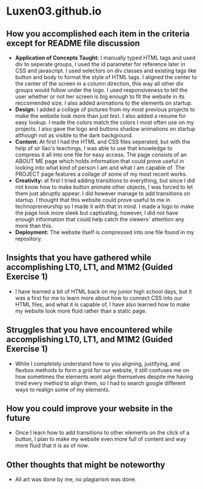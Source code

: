 # Luxen03.github.io

## How you accomplished each item in the criteria except for README file discussion
- **Application of Concepts Taught:**
    I manually typed HTML tags and used div to seperate groups, I used the id parameter for reference later in CSS and javascript. I used selectors on div classes and existing tags like button and body to format the style of HTML tags. I aligned the center to the center of the screen in a column direction, this way all other div groups would follow under the logo. I used responsiveness to tell the user whether or not her screen is big enough to fit the website in its reccomended size. I also added animations to the elements on startup.
- **Design:**
    I added a collage of pictures from my most previous projects to make the website look more than just text. I also added a resume for easy lookup. I made the colors match the colors I most often use on my projects. I also gave the logo and buttons shadow animations on startup although not as visible to the dark background.
- **Content:**
    At first I had the HTML and CSS files seperated, but with the help of sir Ilao's teachings, I was able to use that knowledge to compress it all into one file for easy access. The page consists of an ABOUT ME page which holds information that could prove useful in looking into what kind of person I am and what I am capable of. The PROJECT page features a collage of some of my most recent works.
- **Creativity:**
    at first I tried adding transitions to everything, but since I did not know how to make button animate other objects, I was forced to let them just abruptly appear. I did however manage to add transitions on startup. I thought that this website could prove useful to me in technopreneurship so I made it with that in mind. I made a logo to make the page look more sleek but captivating, however, I did not have enough information that could help catch the viewers' attention any more than this.
- **Deployment:**
    The website itself is compressed into one file found in my repository.
## Insights that you have gathered while accomplishing LT0, LT1, and M1M2 (Guided Exercise 1)
- I have learned a bit of HTML back on my junior high school days, but it was a first for me to learn more about how to connect CSS into our HTML files, and what it is capable of, I have also learned how to make my website look more fluid rather than a static page.
## Struggles that you have encountered while accomplishing LT0, LT1, and M1M2 (Guided Exercise 1)
- While I completely understand how to you aligning, justifying, and flexbox methods to form a grid for our website, it still confuses me on how sometimes the elements wont align themselves despite me having tried every method to align them, so I had to search google different ways to realign some of my elements.
## How you could improve your website in the future
- Once I learn how to add transitions to other elements on the click of a button, I plan to make my website even more full of content and way more fluid that it is as of now.
## Other thoughts that might be noteworthy
- All art was done by me, no plagiarism was done.